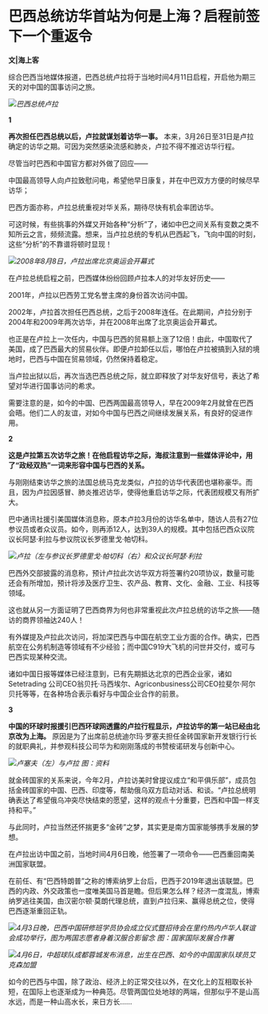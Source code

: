 # 巴西总统访华首站为何是上海？启程前签下一个重返令

**文|海上客**

综合巴西当地媒体报道，巴西总统卢拉将于当地时间4月11日启程，开启他为期三天的对中国的国事访问之旅。

![](https://inews.gtimg.com/om_bt/OxYzShfTAaAe6ULnLP31XHXswUJ7G5ZoOyEFhYu5h_aG4AA/1000)_巴西总统卢拉_

**1**

**再次担任巴西总统以后，卢拉就谋划着访华一事。** 本来，3月26日至31日是卢拉确定的访华之期。可因为突然感染流感和肺炎，卢拉不得不推迟访华行程。

尽管当时巴西和中国官方都对外做了回应——

中国最高领导人向卢拉致慰问电，希望他早日康复，并在中巴双方方便的时候尽早访华；

巴西方面亦称，卢拉总统重视对华关系，期待尽快有机会率团访华。

可这时候，有些挑事的外媒又开始各种“分析”了，诸如中巴之间关系有变数之类不知所云之言，频频流露。想来，当卢拉总统的专机从巴西起飞，飞向中国的时刻，这些“分析”的不靠谱将顿时显现！

![](https://inews.gtimg.com/om_bt/OshzKcBoSGMcX5wbWM7ismaPZSEsSCM3zW9j7Bx750Ys8AA/1000)_2008年8月8日，卢拉出席北京奥运会开幕式_

在卢拉总统启程之前，巴西媒体纷纷回顾卢拉本人的对华友好历史——

2001年，卢拉以巴西劳工党名誉主席的身份首次访问中国。

2002年，卢拉首次担任巴西总统，之后于2008年连任。在此期间，卢拉分别于2004年和2009年两次访华，并在2008年出席了北京奥运会开幕式。

也正是在卢拉上一次任内，中国与巴西的贸易额上涨了12倍！由此，中国取代了美国，成了巴西最大的贸易伙伴。即便卢拉卸任以后，哪怕在卢拉被搞到入狱的境地时，巴西与中国在贸易领域，仍然保持着稳定。

当卢拉出狱以后，再次当选巴西总统之际，就立即释放了对华友好信号，表达了希望对华进行国事访问的希求。

需要注意的是，如今的中国、巴西两国最高领导人，早在2009年2月就曾在巴西会晤。他们二人的友谊，对如今中国与巴西之间继续发展关系，有良好的促进作用。

**2**

**这是卢拉第五次访华之旅！在他启程访华之际，海叔注意到一些媒体评论中，用了“政经双热”一词来形容中国与巴西的关系。**

与刚刚结束访华之旅的法国总统马克龙类似，卢拉的访华代表团也堪称豪华。而且，因为卢拉因感冒、肺炎推迟访华，使得他重启访华之际，代表团规模又有所扩大。

巴中通讯社援引美国媒体消息称，原本卢拉3月份的访华名单中，随访人员有27位参议员或者众议员。如今，则再添12人，达到39人的规模。其中包括巴西众议院议长阿瑟·利拉与参议院议长罗德里戈·帕切科。

![](https://inews.gtimg.com/om_bt/OzZCdasXg-3unAKsDW-Y8qErtF3_2SPdTxQfhsCk9vPAcAA/1000)_卢拉（左与参议长罗德里戈·帕切科（右）和众议长阿瑟·利拉_

巴西外交部披露的消息称，预计卢拉此次访华双方将签署约20项协议，数量可能还会有所增加，预计将涉及医疗卫生、农产品、教育、文化、金融、工业、科技等领域。

这也就从另一方面证明了巴西商界为何也非常重视此次卢拉总统的访华之旅——随访的商界领袖达240人！

有外媒提及卢拉此次访问，将加深巴西与中国在航空工业方面的合作。确实，巴西航空在公务机制造等领域有不少经验；而中国C919大飞机的问世并交付，或可与巴西实现某种交流。

诸如中国日报等媒体已经注意到，已有先期抵达北京的巴西企业家，诸如Setetrading
公司CEO翁贝托·马西埃尔、Agriconbusiness公司CEO拉斐尔·阿尔贝托等等，在各种场合表示看好与中国企业合作的前景。

**3**

**中国的环球时报援引巴西环球网透露的卢拉行程显示，卢拉访华的第一站已经由北京改为上海。**
原因是为了出席前总统迪尔玛·罗塞夫担任金砖国家新开发银行行长的就职典礼，并参观科技公司华为和刚刚落成的书赞桉诺研发与创新中心。

![](https://inews.gtimg.com/om_bt/OH9dcTuxGSWrHFpuSGEoQeJSynrQOloycw2ok6bOdIoRYAA/1000)_卢塞夫（左）与卢拉
图：资料_

就金砖国家的关系来说，今年2月，卢拉访美时曾提议成立“和平俱乐部”，成员包括金砖国家的中国、巴西、印度等，帮助俄乌双方启动对话、和谈。“卢拉总统明确表达了希望俄乌冲突尽快结束的愿望，这样的观点十分重要，巴西和中国一样支持和平。”

与此同时，卢拉当然还怀揣更多“金砖”之梦，其实更是南方国家能够携手发展的梦想。

在卢拉出访中国之前，当地时间4月6日晚，他签署了一项命令——巴西重回南美洲国家联盟。

在前任、有“巴西特朗普”之称的博索纳罗上台后，巴西于2019年退出该联盟。巴西的内政、外交政策也一度唯美国马首是瞻。但后果怎么样？经济一度混乱，博索纳罗逃往美国，由汉密尔顿·莫朗代理总统，直到卢拉归来、赢得总统之位，使得巴西逐渐重回正轨。

![](https://inews.gtimg.com/om_bt/OpwLkN3t0yaGR1t3tOoUE3UopVYP_ZS9U0RL3fhxWuWbQAA/1000)_4月3日晚，巴西中国研修班学员协会成立仪式暨招待会在里约热内卢华人联谊会成功举行，图为两国志愿者身着汉服合影留念
图：国家国际发展合作署_

![](https://inews.gtimg.com/om_bt/O6M9c2KQXfKn1ZpebpCkE2_YdFviUlhdx6su0J1t0cg4sAA/1000)_4月6日，中超球队成都蓉城发布消息，出生在巴西、如今的中国国家队球员艾克森加盟_

如今的巴西与中国，除了政治、经济上的正常交往以外，在文化上的互相取长补短，在国际上也逐渐成为一种典范。尽管两国位处地球的两端，但那似乎不是山高水远，而是一种山高水长，来日方长……

